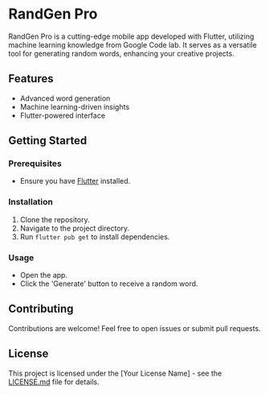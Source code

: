 # RandGen Pro

RandGen Pro is a cutting-edge mobile app developed with Flutter, utilizing machine learning knowledge from Google Code lab. It serves as a versatile tool for generating random words, enhancing your creative projects.

## Features

- Advanced word generation
- Machine learning-driven insights
- Flutter-powered interface

## Getting Started

### Prerequisites

- Ensure you have [Flutter](https://flutter.dev/docs/get-started/install) installed.

### Installation

1. Clone the repository.
2. Navigate to the project directory.
3. Run `flutter pub get` to install dependencies.

### Usage

- Open the app.
- Click the 'Generate' button to receive a random word.

## Contributing

Contributions are welcome! Feel free to open issues or submit pull requests.

## License

This project is licensed under the [Your License Name] - see the [LICENSE.md](LICENSE.md) file for details.